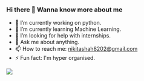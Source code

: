 ### Hi there 👋 Wanna know more about me

- 🔭 I’m currently working on python.
- 🌱 I’m currently learning Machine Learning.
- 🤔 I’m looking for help with internships.
- 💬 Ask me about anything.
- 📫 How to reach me: nikitashah8202@gmail.com
- ⚡ Fun fact: I'm hyper organised.

<img src="https://github-readme-stats.vercel.app/api?username=NookaNeha&&show_icons=true&title_color=ffffff&icon_color=bb2acf&text_color=daf7dc&bg_color=151515"/>
